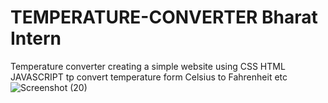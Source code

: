 # TEMPERATURE-CONVERTER Bharat Intern
Temperature converter creating a simple website using CSS HTML JAVASCRIPT tp convert temperature form Celsius to Fahrenheit etc
![Screenshot (20)](https://github.com/Gaurav1287/-TEMPERATURE-CONVERTER/assets/72155398/c025de4a-d68d-4d8b-84eb-5e2c77a710ec)
